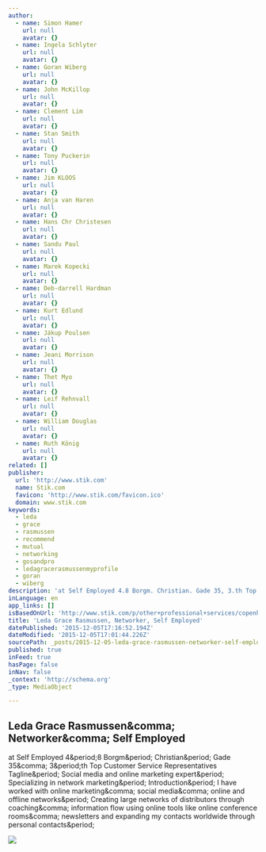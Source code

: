 ```yaml
---
author:
  - name: Simon Hamer
    url: null
    avatar: {}
  - name: Ingela Schlyter
    url: null
    avatar: {}
  - name: Goran Wiberg
    url: null
    avatar: {}
  - name: John McKillop
    url: null
    avatar: {}
  - name: Clement Lim
    url: null
    avatar: {}
  - name: Stan Smith
    url: null
    avatar: {}
  - name: Tony Puckerin
    url: null
    avatar: {}
  - name: Jim KLOOS
    url: null
    avatar: {}
  - name: Anja van Haren
    url: null
    avatar: {}
  - name: Hans Chr Christesen
    url: null
    avatar: {}
  - name: Sandu Paul
    url: null
    avatar: {}
  - name: Marek Kopecki
    url: null
    avatar: {}
  - name: Deb-darrell Hardman
    url: null
    avatar: {}
  - name: Kurt Edlund
    url: null
    avatar: {}
  - name: Jákup Poulsen
    url: null
    avatar: {}
  - name: Jeani Morrison
    url: null
    avatar: {}
  - name: Thet Myo
    url: null
    avatar: {}
  - name: Leif Rehnvall
    url: null
    avatar: {}
  - name: William Douglas
    url: null
    avatar: {}
  - name: Ruth König
    url: null
    avatar: {}
related: []
publisher:
  url: 'http://www.stik.com'
  name: Stik.com
  favicon: 'http://www.stik.com/favicon.ico'
  domain: www.stik.com
keywords:
  - leda
  - grace
  - rasmussen
  - recommend
  - mutual
  - networking
  - gosandpro
  - ledagracerasmussenmyprofile
  - goran
  - wiberg
description: 'at Self Employed 4.8 Borgm. Christian. Gade 35, 3.th Top Customer Service Representatives Tagline. Social media and online marketing expert. Specializing in network marketing. Introduction. I have worked with online marketing, social media, online and offline networks. Creating large networks of distributors through coaching, information flow using online tools like online conference rooms, newsletters and expanding my contacts worldwide through personal contacts.'
inLanguage: en
app_links: []
isBasedOnUrl: 'http://www.stik.com/p/other+professional+services/copenhagen.copenhagen/p/LedaGraceRasmussenMyProfile'
title: 'Leda Grace Rasmussen, Networker, Self Employed'
datePublished: '2015-12-05T17:16:52.194Z'
dateModified: '2015-12-05T17:01:44.226Z'
sourcePath: _posts/2015-12-05-leda-grace-rasmussen-networker-self-employed.md
published: true
inFeed: true
hasPage: false
inNav: false
_context: 'http://schema.org'
_type: MediaObject

---
```

<article style=""><h1>Leda Grace Rasmussen&amp;comma; Networker&amp;comma; Self Employed</h1><p>at Self Employed 4&amp;period;8 Borgm&amp;period; Christian&amp;period; Gade 35&amp;comma; 3&amp;period;th Top Customer Service Representatives Tagline&amp;period; Social media and online marketing expert&amp;period; Specializing in network marketing&amp;period; Introduction&amp;period; I have worked with online marketing&amp;comma; social media&amp;comma; online and offline networks&amp;period; Creating large networks of distributors through coaching&amp;comma; information flow using online tools like online conference rooms&amp;comma; newsletters and expanding my contacts worldwide through personal contacts&amp;period;</p><img src="http://www.stik.com/zf/profile-picture/picture?username=LedaGraceRasmussenMyProfile" /></article>
